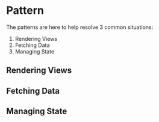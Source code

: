 # Pattern

The patterns are here to help resolve 3 common situations:
  1. Rendering Views
  2. Fetching Data
  3. Managing State

## Rendering Views

## Fetching Data

## Managing State
